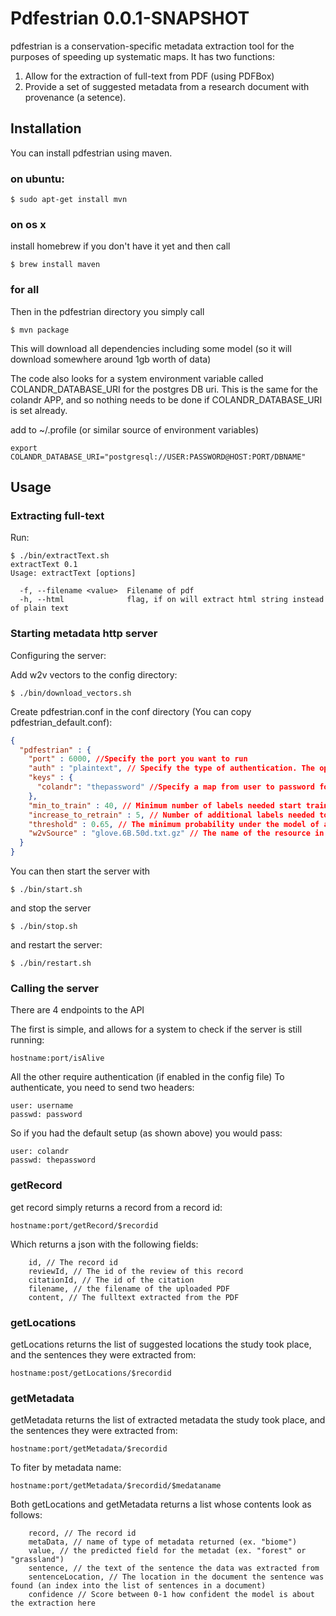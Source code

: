 Pdfestrian 0.0.1-SNAPSHOT
==========================

pdfestrian is a conservation-specific metadata extraction tool for the purposes of speeding up systematic maps. It has two functions:

1. Allow for the extraction of full-text from PDF (using PDFBox)
2. Provide a set of suggested metadata from a research document with provenance (a setence).
    
Installation
------------
You can install pdfestrian using maven.

### on ubuntu:
```
$ sudo apt-get install mvn
```

### on os x
install homebrew if you don't have it yet and then call
```
$ brew install maven
```

### for all
Then in the pdfestrian directory you simply call
```
$ mvn package
```

This will download all dependencies including some model (so it will download somewhere around 1gb worth of data)

The code also looks for a system environment variable called COLANDR_DATABASE_URI for the postgres DB uri.
This is the same for the colandr APP, and so nothing needs to be done if COLANDR_DATABASE_URI is set already.

add to ~/.profile (or similar source of environment variables)
```
export COLANDR_DATABASE_URI="postgresql://USER:PASSWORD@HOST:PORT/DBNAME"
```

Usage
------
### Extracting full-text

Run:
```
$ ./bin/extractText.sh
extractText 0.1
Usage: extractText [options]

  -f, --filename <value>  Filename of pdf
  -h, --html              flag, if on will extract html string instead of plain text
```

### Starting metadata http server

Configuring the server:

Add w2v vectors to the config directory:

```
$ ./bin/download_vectors.sh
```

Create pdfestrian.conf in the conf directory (You can copy pdfestrian_default.conf):
```json
{
  "pdfestrian" : {
    "port" : 6000, //Specify the port you want to run
    "auth" : "plaintext", // Specify the type of authentication. The options are "none" or "plaintext"
    "keys" : {
      "colandr": "thepassword" //Specify a map from user to password for authentication
    },
    "min_to_train" : 40, // Minimum number of labels needed start training a model
    "increase_to_retrain" : 5, // Number of additional labels needed to retrain
    "threshold" : 0.65, // The minimum probability under the model of a prediction to show to user
    "w2vSource" : "glove.6B.50d.txt.gz" // The name of the resource in classpath (config directory) to use for w2v vectors
  }
}
```

You can then start the server with
```
$ ./bin/start.sh
```

and stop the server
```
$ ./bin/stop.sh
```

and restart the server:
```
$ ./bin/restart.sh
```

### Calling the server

There are 4 endpoints to the API

The first is simple, and allows for a system to check if the server is still running:

```
hostname:port/isAlive
```

All the other require authentication (if enabled in the config file)
To authenticate, you need to send two headers:

```
user: username
passwd: password
```
So if you had the default setup (as shown above) you would pass:
```
user: colandr
passwd: thepassword
```

### getRecord

get record simply returns a record from a record id:

```
hostname:port/getRecord/$recordid
```
Which returns a json with the following fields:
```
    id, // The record id
    reviewId, // The id of the review of this record
    citationId, // The id of the citation
    filename, // the filename of the uploaded PDF
    content, // The fulltext extracted from the PDF
```

### getLocations

getLocations returns the list of suggested locations the study took place, and the sentences they were extracted from:
 
```
hostname:post/getLocations/$recordid
```

### getMetadata

getMetadata returns the list of extracted metadata the study took place, and the sentences they were extracted from:

```
hostname:port/getMetadata/$recordid 
```

To fiter by metadata name:
```
hostname:port/getMetadata/$recordid/$medataname 
```


Both getLocations and getMetadata returns a list whose contents look as follows:

```
    record, // The record id 
    metaData, // name of type of metadata returned (ex. "biome")
    value, // the predicted field for the metadat (ex. "forest" or "grassland")
    sentence, // the text of the sentence the data was extracted from
    sentenceLocation, // The location in the document the sentence was found (an index into the list of sentences in a document)
    confidence // Score between 0-1 how confident the model is about the extraction here
```
